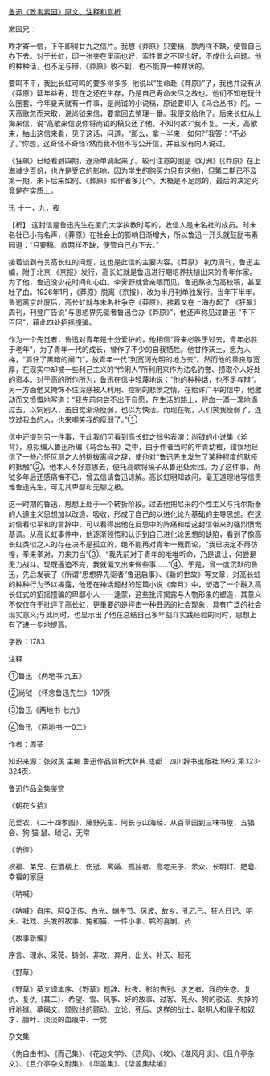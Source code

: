 [鲁迅《致韦素园》原文、注释和赏析](https://www.vrrw.net/wx/9448.html)

漱园兄：

昨才寄一信，下午即得廿九之信片。我想《莽原》只要稿，款两样不缺，便管自己办下去。对于长虹，印一张夹在里面也好，索性置之不理也好，不成什么问题。他的种种话，也不足与辩，《莽原》收不到，也不能算一种罪状的。

要鸣不平，我比长虹可鸣的要多得多多; 他说以“生命赴《莽原》”了，我也并没有从《莽原》延年益寿，现在之还在生存，乃是自己寿命未尽之故也。他们不知在玩什么圈套。今年夏天就有一件事，是尚钺的小说稿，原说要印入《乌合丛书》的。一天高歌忽而来取，说尚钺来信，要拿回去整理一番。我便交给他了。后来长虹从上海来信，说“高歌来信说你将尚钺的稿交还了他，不知何故?”我不复。一天，高歌来，抽出这信来看，见了这话，问道，“那么，拿一半来，如何?”我答：“不必了。”你想，这奇怪不奇怪?然而我不但不写公开信，并且没有向人说过。

《狂飙》已经看到四期，逐渐单调起来了。较可注意的倒是《幻洲》(《莽原》在上海减少百份，也许是受它的影响，因为学生的购买力只有这些)，但第二期已不及第一期，未卜后来如何。《葬原》如作者多几个，大概是不足虑的，最后的决定究竟是在实质上。

迅 十一，九，夜



【析】 这封信是鲁迅先生在厦门大学执教时写的，收信人是未名社的成员。时未名社已小有名声，《莽原》在社会上的影响日渐增大，所以鲁迅一开头就鼓励韦素园道：“只要稿、款两样不缺，便管自己办下去。”

接着谈到有关高长虹的问题，这也是此信的主要内容。《莽原》 初为周刊，鲁迅主编，附于北京 《京报》发行，高长虹就是鲁迅进行期培养扶植出来的青年作家。为了他，鲁迅没少花时间和心血。李霁野就曾亲眼而见，鲁迅熬夜为高校稿，甚至吐了血。1926年1月，《莽原》脱离《京报》，改为半月刊单独发行。当年下半年，鲁迅离京赴厦后，高长虹就与未名社争夺《莽原》，接着又在上海办起了 《狂飙》周刊，刊登广告说“与思想界先驱者鲁迅合办《莽原》”，他还声称见过鲁迅 “不下百回”，藉此四处招摇撞骗。

作为一个先觉者，鲁迅对青年是十分爱护的，他相信“将来必胜于过去，青年必胜于老年”，为了青年一代的成长，曾作了不少的自我牺牲。他甘作沃土，愿为人梯，“肩住了黑暗的闸门”，放青年一代“到宽阔光明的地方去”。然而他的善良与宽厚，在现实中却被一些利己主义的“伶俐人”所利用来作为沽名钓誉、捞取个人好处的资本。对于高的所作所为，鲁迅在信中轻蔑地说：“他的种种话，也不足与辩”。另一方面他又掩饰不住深感被人利用、控制的悲愤之情，在给许广平的信中，他激动而又愤慨地写道：“我先前何尝不出于自愿，在生活的路上，将血一滴一滴地滴过去，以饲别人，虽自觉渐渐瘦弱，也以为快活。而现在呢，人们笑我瘦弱了，连饮过我血的人，也来嘲笑我的瘦弱了。”①

信中还提到另一件事，于此我们可看到高长虹之拙劣表演：尚钺的小说集《斧背》，原拟编入鲁迅所编《乌合丛书》之中，由于作者当时的年青幼稚，错误地轻信了一些心怀叵测之人的挑拨离间之辞，使他对“鲁迅先生发生了某种程度的默哑的抵触”②，他本人不好意思去，便托高歌将稿子从鲁迅处索回。为了这件事，尚钺多年后还感痛悔不已，曾去信请鲁迅谅解。高长虹明知故问，毫无道理地写信责难鲁迅先生，可见其卑鄙和无聊之极。

这一时期的鲁迅，思想上处于一个转折阶段。过去他把尼采的个性主义与托尔斯泰的人道主义思想加以改造、吸收，形成了自己的以进化论为基础的主导思想。在这封信看似平和的言辞中，可以看得出他在反思中的阵痛和给这封信带来的强烈愤慨基调。从高长虹事件中，他逐渐领悟和认识到自己进化论思想的缺陷，看到了像高长虹类似之人的存在决不是孤立的，绝不能再对青年一概而论，“我已决定不再彷徨，拳来拳对，刀来刀当”③、“我先前对于青年的唯唯听命，乃是退让，何尝是无力战斗。现既逼迫不完，我就偏又出来做些事……”④。于是，曾一度沉默的鲁迅，先后发表了《所谓“思想界先驱者”鲁迅启事》、《新的世故》等文章，对高长虹的种种行为予以揭露，他还在神话题材的短篇小说《奔月》中，塑造了一个融入高长虹式的招摇撞骗的卑鄙小人——逢蒙，这些批评揭露与人物形象的塑造，其意义不仅仅在于批评了高长虹，更重要的是抨击一种丑恶的社会现象，具有广泛的社会现实意义;与此同时，也显示出了他在总结自己多年战斗实践经验的同时，思想上有了进一步地提高。

字数：1783

注释

①鲁迅 《两地书·九五》

②尚钺 《怀念鲁迅先生》 197页

③鲁迅《两地书·七九》

④鲁迅 《两地书·一0二》

作者：周荃

知识来源：张效民 主编.鲁迅作品赏析大辞典.成都：四川辞书出版社.1992.第323-324页.

鲁迅作品全集鉴赏

《朝花夕拾》

范爱农、《二十四孝图》、藤野先生、阿长与山海经、从百草园到三味书屋、五猖会、狗·猫·鼠、琐记、无常

《仿徨》

祝福、弟兄、在酒楼上、伤逝、离婚、孤独者、高老夫子、示众、长明灯、肥皂、幸福的家庭

《呐喊》

《呐喊》自序、阿Q正传、白光、端午节、风波、故乡、孔乙己、狂人日记、明天、社戏、头发的故事、兔和猫、一件小事、鸭的喜剧、药

《故事新编》

序言、理水、采薇、铸剑、非攻、奔月、出关、补天、起死

《野草》

《野草》英文译本序、《野草》题辞、秋夜、影的告别、求乞者、我的失恋、复仇、复仇〔其二〕、希望、雪、风筝、好的故事、过客、死火、狗的驳诘、失掉的好地狱、墓碣文、颓败线的颤动、立论、死后、这样的战士、聪明人和傻子和奴才、腊叶、淡淡的血痕中、一觉

杂文集

《伪自由书》、《而己集》、《花边文学》、《热风》、《坟》、《准风月谈》、《且介亭杂文》、《且介亭杂文附集》、《华盖集》、《华盖集续编》

